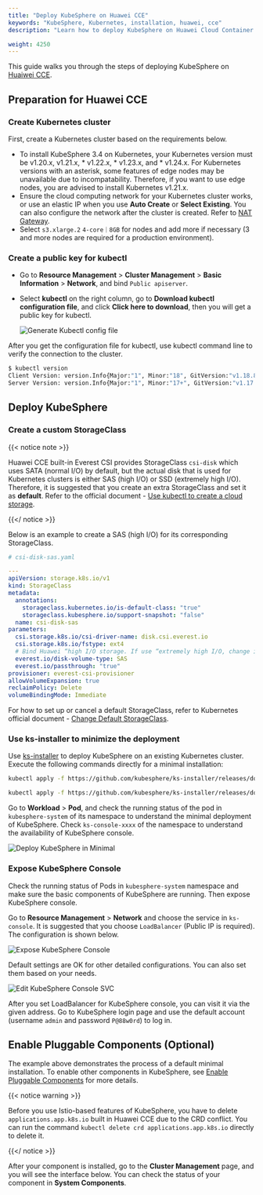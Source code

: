 ```yaml
---
title: "Deploy KubeSphere on Huawei CCE"
keywords: "KubeSphere, Kubernetes, installation, huawei, cce"
description: "Learn how to deploy KubeSphere on Huawei Cloud Container Engine."

weight: 4250
---
```


This guide walks you through the steps of deploying KubeSphere on [Huaiwei CCE](https://support.huaweicloud.com/en-us/qs-cce/cce_qs_0001.html).

## Preparation for Huawei CCE

### Create Kubernetes cluster

First, create a Kubernetes cluster based on the requirements below.

- To install KubeSphere 3.4 on Kubernetes, your Kubernetes version must be v1.20.x, v1.21.x, * v1.22.x, * v1.23.x, and * v1.24.x. For Kubernetes versions with an asterisk, some features of edge nodes may be unavailable due to incompatability. Therefore, if you want to use edge nodes, you are advised to install Kubernetes v1.21.x.
- Ensure the cloud computing network for your Kubernetes cluster works, or use an elastic IP when you use **Auto Create** or **Select Existing**. You can also configure the network after the cluster is created. Refer to [NAT Gateway](https://support.huaweicloud.com/en-us/productdesc-natgateway/en-us_topic_0086739762.html).
- Select `s3.xlarge.2` `4-core｜8GB` for nodes and add more if necessary (3 and more nodes are required for a production environment).

### Create a public key for kubectl

- Go to **Resource Management** > **Cluster Management** > **Basic Information** > **Network**, and bind `Public apiserver`.
- Select **kubectl** on the right column, go to **Download kubectl configuration file**, and click **Click here to download**, then you will get a public key for kubectl.

  ![Generate Kubectl config file](/images/docs/v3.x/huawei-cce/en/generate-kubeconfig.png)

After you get the configuration file for kubectl, use kubectl command line to verify the connection to the cluster.

```bash
$ kubectl version
Client Version: version.Info{Major:"1", Minor:"18", GitVersion:"v1.18.8", GitCommit:"9f2892aab98fe339f3bd70e3c470144299398ace", GitTreeState:"clean", BuildDate:"2020-08-15T10:08:56Z", GoVersion:"go1.14.7", Compiler:"gc", Platform:"darwin/amd64"}
Server Version: version.Info{Major:"1", Minor:"17+", GitVersion:"v1.17.9-r0-CCE20.7.1.B003-17.36.3", GitCommit:"136c81cf3bd314fcbc5154e07cbeece860777e93", GitTreeState:"clean", BuildDate:"2020-08-08T06:01:28Z", GoVersion:"go1.13.9", Compiler:"gc", Platform:"linux/amd64"}
```

## Deploy KubeSphere

### Create a custom StorageClass

{{< notice note >}}

Huawei CCE built-in Everest CSI provides StorageClass `csi-disk` which uses SATA (normal I/O) by default, but the actual disk that is used for Kubernetes clusters is either SAS (high I/O) or SSD (extremely high I/O). Therefore, it is suggested that you create an extra StorageClass and set it as **default**. Refer to the official document - [Use kubectl to create a cloud storage](https://support.huaweicloud.com/en-us/usermanual-cce/cce_01_0044.html).

{{</ notice >}}

Below is an example to create a SAS (high I/O) for its corresponding StorageClass.

```yaml
# csi-disk-sas.yaml

---
apiVersion: storage.k8s.io/v1
kind: StorageClass
metadata:
  annotations:
    storageclass.kubernetes.io/is-default-class: "true"
    storageclass.kubesphere.io/support-snapshot: "false"
  name: csi-disk-sas
parameters:
  csi.storage.k8s.io/csi-driver-name: disk.csi.everest.io
  csi.storage.k8s.io/fstype: ext4
  # Bind Huawei “high I/O storage. If use “extremely high I/O, change it to SSD.
  everest.io/disk-volume-type: SAS
  everest.io/passthrough: "true"
provisioner: everest-csi-provisioner
allowVolumeExpansion: true
reclaimPolicy: Delete
volumeBindingMode: Immediate

```

For how to set up or cancel a default StorageClass, refer to Kubernetes official document - [Change Default StorageClass](https://kubernetes.io/docs/tasks/administer-cluster/change-default-storage-class/).

### Use ks-installer to minimize the deployment

Use [ks-installer](https://github.com/kubesphere/ks-installer) to deploy KubeSphere on an existing Kubernetes cluster. Execute the following commands directly for a minimal installation:

```bash
kubectl apply -f https://github.com/kubesphere/ks-installer/releases/download/v3.4.0/kubesphere-installer.yaml

kubectl apply -f https://github.com/kubesphere/ks-installer/releases/download/v3.4.0/cluster-configuration.yaml
```

Go to **Workload** > **Pod**, and check the running status of the pod in `kubesphere-system` of its namespace to understand the minimal deployment of KubeSphere. Check `ks-console-xxxx`  of the namespace to understand the availability of KubeSphere console.

  ![Deploy KubeSphere in Minimal](/images/docs/v3.x/huawei-cce/en/deploy-ks-minimal.png)

### Expose KubeSphere Console

Check the running status of Pods in `kubesphere-system` namespace and make sure the basic components of  KubeSphere are running. Then expose KubeSphere console.

Go to **Resource Management** > **Network** and choose the service in `ks-console`. It is suggested that you choose `LoadBalancer` (Public IP is required). The configuration is shown below.

  ![Expose KubeSphere Console](/images/docs/v3.x/huawei-cce/en/expose-ks-console.png)

Default settings are OK for other detailed configurations. You can also set them based on your needs.

  ![Edit KubeSphere Console SVC](/images/docs/v3.x/huawei-cce/en/edit-ks-console-svc.png)

After you set LoadBalancer for KubeSphere console, you can visit it via the given address. Go to KubeSphere login page and use the default account (username `admin` and password `P@88w0rd`) to log in.

## Enable Pluggable Components (Optional)

The example above demonstrates the process of a default minimal installation. To enable other components in KubeSphere, see [Enable Pluggable Components](../../../pluggable-components/) for more details.

{{< notice warning >}}

Before you use Istio-based features of KubeSphere, you have to delete `applications.app.k8s.io` built in Huawei CCE due to the CRD conflict. You can run the command `kubectl delete crd applications.app.k8s.io` directly to delete it.

{{</ notice >}}

After your component is installed, go to the **Cluster Management** page, and you will see the interface below. You can check the status of your component in **System Components**.
